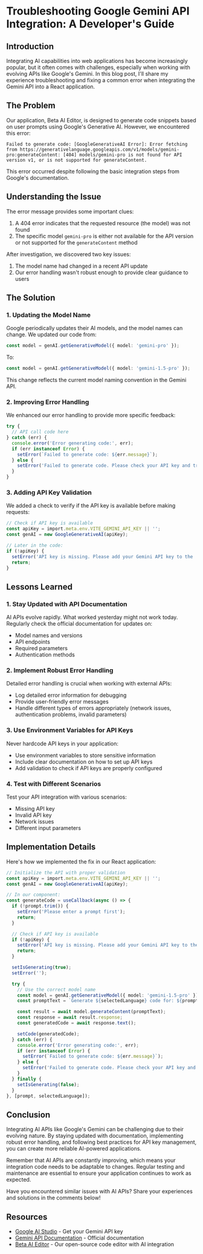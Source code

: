 # Troubleshooting Google Gemini API Integration: A Developer's Guide

## Introduction

Integrating AI capabilities into web applications has become increasingly popular, but it often comes with challenges, especially when working with evolving APIs like Google's Gemini. In this blog post, I'll share my experience troubleshooting and fixing a common error when integrating the Gemini API into a React application.

## The Problem

Our application, Beta AI Editor, is designed to generate code snippets based on user prompts using Google's Generative AI. However, we encountered this error:

```
Failed to generate code: [GoogleGenerativeAI Error]: Error fetching from https://generativelanguage.googleapis.com/v1/models/gemini-pro:generateContent: [404] models/gemini-pro is not found for API version v1, or is not supported for generateContent.
```

This error occurred despite following the basic integration steps from Google's documentation.

## Understanding the Issue

The error message provides some important clues:
1. A 404 error indicates that the requested resource (the model) was not found
2. The specific model `gemini-pro` is either not available for the API version or not supported for the `generateContent` method

After investigation, we discovered two key issues:
1. The model name had changed in a recent API update
2. Our error handling wasn't robust enough to provide clear guidance to users

## The Solution

### 1. Updating the Model Name

Google periodically updates their AI models, and the model names can change. We updated our code from:

```typescript
const model = genAI.getGenerativeModel({ model: 'gemini-pro' });
```

To:

```typescript
const model = genAI.getGenerativeModel({ model: 'gemini-1.5-pro' });
```

This change reflects the current model naming convention in the Gemini API.

### 2. Improving Error Handling

We enhanced our error handling to provide more specific feedback:

```typescript
try {
  // API call code here
} catch (err) {
  console.error('Error generating code:', err);
  if (err instanceof Error) {
    setError(`Failed to generate code: ${err.message}`);
  } else {
    setError('Failed to generate code. Please check your API key and try again.');
  }
}
```

### 3. Adding API Key Validation

We added a check to verify if the API key is available before making requests:

```typescript
// Check if API key is available
const apiKey = import.meta.env.VITE_GEMINI_API_KEY || '';
const genAI = new GoogleGenerativeAI(apiKey);

// Later in the code:
if (!apiKey) {
  setError('API key is missing. Please add your Gemini API key to the .env file.');
  return;
}
```

## Lessons Learned

### 1. Stay Updated with API Documentation

AI APIs evolve rapidly. What worked yesterday might not work today. Regularly check the official documentation for updates on:
- Model names and versions
- API endpoints
- Required parameters
- Authentication methods

### 2. Implement Robust Error Handling

Detailed error handling is crucial when working with external APIs:
- Log detailed error information for debugging
- Provide user-friendly error messages
- Handle different types of errors appropriately (network issues, authentication problems, invalid parameters)

### 3. Use Environment Variables for API Keys

Never hardcode API keys in your application:
- Use environment variables to store sensitive information
- Include clear documentation on how to set up API keys
- Add validation to check if API keys are properly configured

### 4. Test with Different Scenarios

Test your API integration with various scenarios:
- Missing API key
- Invalid API key
- Network issues
- Different input parameters

## Implementation Details

Here's how we implemented the fix in our React application:

```typescript
// Initialize the API with proper validation
const apiKey = import.meta.env.VITE_GEMINI_API_KEY || '';
const genAI = new GoogleGenerativeAI(apiKey);

// In our component:
const generateCode = useCallback(async () => {
  if (!prompt.trim()) {
    setError('Please enter a prompt first');
    return;
  }

  // Check if API key is available
  if (!apiKey) {
    setError('API key is missing. Please add your Gemini API key to the .env file.');
    return;
  }

  setIsGenerating(true);
  setError('');

  try {
    // Use the correct model name
    const model = genAI.getGenerativeModel({ model: 'gemini-1.5-pro' });
    const promptText = `Generate ${selectedLanguage} code for: ${prompt}. Only provide the code, no explanations.`;

    const result = await model.generateContent(promptText);
    const response = await result.response;
    const generatedCode = await response.text();

    setCode(generatedCode);
  } catch (err) {
    console.error('Error generating code:', err);
    if (err instanceof Error) {
      setError(`Failed to generate code: ${err.message}`);
    } else {
      setError('Failed to generate code. Please check your API key and try again.');
    }
  } finally {
    setIsGenerating(false);
  }
}, [prompt, selectedLanguage]);
```

## Conclusion

Integrating AI APIs like Google's Gemini can be challenging due to their evolving nature. By staying updated with documentation, implementing robust error handling, and following best practices for API key management, you can create more reliable AI-powered applications.

Remember that AI APIs are constantly improving, which means your integration code needs to be adaptable to changes. Regular testing and maintenance are essential to ensure your application continues to work as expected.

Have you encountered similar issues with AI APIs? Share your experiences and solutions in the comments below!

## Resources

- [Google AI Studio](https://makersuite.google.com/app/apikey) - Get your Gemini API key
- [Gemini API Documentation](https://ai.google.dev/docs) - Official documentation
- [Beta AI Editor](https://github.com/bniladridas/beta-ai-editor) - Our open-source code editor with AI integration
